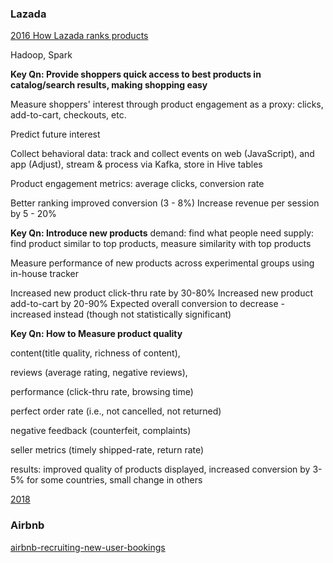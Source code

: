 ### Lazada
[2016 How Lazada ranks products](https://eugeneyan.com/2016/12/09/shared-about-my-work-in-lazada-at-strata-hadoop-singapore-2016)

Hadoop, Spark

**Key Qn: Provide shoppers quick access to best products in catalog/search results, making shopping easy**

Measure shoppers' interest through product engagement as a proxy: clicks, add-to-cart, checkouts, etc.

Predict future interest

Collect behavioral data: track and collect events on web (JavaScript), and app (Adjust), stream & process via Kafka, store in Hive tables

Product engagement metrics: average clicks, conversion rate

Better ranking improved conversion (3 - 8%)
Increase revenue per session by 5 - 20%

**Key Qn: Introduce new products**
demand: find what people need
supply: find product similar to top products, measure similarity with top products

Measure performance of new products across experimental groups using in-house tracker

Increased new product click-thru rate by 30-80%
Increased new product add-to-cart by 20-90%
Expected overall conversion to decrease - increased instead (though not statistically significant)

**Key Qn: How to Measure product quality**

content(title quality, richness of content), 

reviews (average rating, negative reviews), 

performance (click-thru rate, browsing time)

perfect order rate (i.e., not cancelled, not returned)

negative feedback (counterfeit, complaints)

seller metrics (timely shipped-rate, return rate)

results: improved quality of products displayed, increased conversion by 3-5% for some countries, small change in others

[2018](https://www.slideshare.net/eugeneyan/data-science-challenges-and-impact-at-lazada-big-data-and-analytics-innovation-summit-singapore-2018)


### Airbnb 

[airbnb-recruiting-new-user-bookings](https://www.kaggle.com/c/airbnb-recruiting-new-user-bookings)
